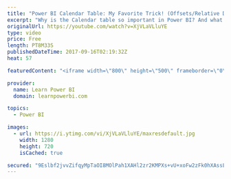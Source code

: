 ```yaml
---
title: "Power BI Calendar Table: My Favorite Trick! (Offsets/Relative Date Range)"
excerpt: "Why is the Calendar table so important in Power BI? And what is the best way to create a Calendar Table? I show you in this video series. *Some videos can only be found inside the Learn Power BI Course. https://www.learnpowerbi.com 1) The Ultimate Calendar Table https://youtu.be/BtYn1hfdSAM  2) How to"
originalUrl: https://youtube.com/watch?v=XjVLaVLluYE
type: video
price: Free
length: PT8M33S
publishedDateTime: 2017-09-16T02:19:32Z
heat: 57

featuredContent: "<iframe width=\"800\" height=\"500\" frameborder=\"0\" src=\"https://www.youtube.com/embed/XjVLaVLluYE\" allow=\"accelerometer; autoplay; encrypted-media; gyroscope; picture-in-picture\" allowfullscreen></iframe>"

provider:
  name: Learn Power BI
  domain: learnpowerbi.com

topics:
  - Power BI

images:
  - url: https://i.ytimg.com/vi/XjVLaVLluYE/maxresdefault.jpg
    width: 1280
    height: 720
    isCached: true

secured: "9Eslbf2jvvZifqyMpTaOI8MOlPah1XAHl2zr2KMPXs+vU+xoFw2zFk0hXAssLAs8y2bkUSq9Qvh/UmtK6y/ubd+HZvzkQo/72YytHP+hBTLZ9+KFzVxGFj8XG+7xTR0+fM8z4pgx11RZXHp9k04GE68COPTp3qCUMMBWJPvs72FUvL5ATZxpMPnktWaSshX2K1LvvC4wPHC3dDmzIN15wMsbbFIl0ZY+yXJRhlriDoB8r5ArKsbigLG14NOyrNaGooUQLFYxBa3nxsmW5cUIPzNrCkZGOcdIkMouWYGI1WX/S36iYio9qXQqKJeSUmjgz88BEIsLwvgfE6tmCd3CayOACvHkDTg95yRSnI3C3pWUxMhj6QlqWk4fWTrPsbL96rUAc4+dE86xg3tT+o7kcfrCd+O7U77B5cvRroLbMIM=;9U6KhRIw6MXHTrxnUikmLQ=="
---
```


